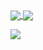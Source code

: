 <!-- ### Hi there 👋 -->

<!-- ![](https://github-readme-stats.vercel.app/api?username=pkucuipy&show_icons=true) -->
<!-- ![](https://github-readme-stats.vercel.app/api/top-langs/?username=pkucuipy&layout=compact) -->

<a href="https://github.com/PkuCuipy">
  <img 
       align="center" 
       src="https://github-readme-stats.vercel.app/api?username=pkucuipy&show_icons=true" />
</a>

<a href="https://github.com/PkuCuipy">
  <img 
       align="center" 
       src="https://github-readme-stats.vercel.app/api/top-langs/?username=pkucuipy&layout=default" />

</a>


![](https://komarev.com/ghpvc/?username=pkucuipy&label=Visitors+Counter)


<!--
**PkuCuipy/PkuCuipy** is a ✨ _special_ ✨ repository because its `README.md` (this file) appears on your GitHub profile.

Here are some ideas to get you started:

- 🔭 I’m currently working on ...
- 🌱 I’m currently learning ...
- 👯 I’m looking to collaborate on ...
- 🤔 I’m looking for help with ...
- 💬 Ask me about ...
- 📫 How to reach me: ...
- 😄 Pronouns: ...
- ⚡ Fun fact: ...
-->
